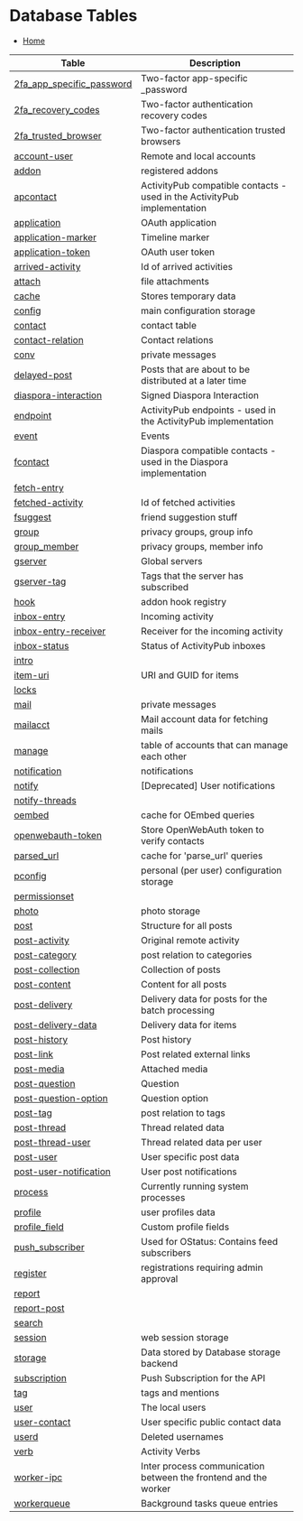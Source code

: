 Database Tables
===============

* [Home](help)

| Table | Description |
|-------|-------------|
| [2fa_app_specific_password](help/database/db_2fa_app_specific_password) | Two-factor app-specific _password |
| [2fa_recovery_codes](help/database/db_2fa_recovery_codes) | Two-factor authentication recovery codes |
| [2fa_trusted_browser](help/database/db_2fa_trusted_browser) | Two-factor authentication trusted browsers |
| [account-user](help/database/db_account-user) | Remote and local accounts |
| [addon](help/database/db_addon) | registered addons |
| [apcontact](help/database/db_apcontact) | ActivityPub compatible contacts - used in the ActivityPub implementation |
| [application](help/database/db_application) | OAuth application |
| [application-marker](help/database/db_application-marker) | Timeline marker |
| [application-token](help/database/db_application-token) | OAuth user token |
| [arrived-activity](help/database/db_arrived-activity) | Id of arrived activities |
| [attach](help/database/db_attach) | file attachments |
| [cache](help/database/db_cache) | Stores temporary data |
| [config](help/database/db_config) | main configuration storage |
| [contact](help/database/db_contact) | contact table |
| [contact-relation](help/database/db_contact-relation) | Contact relations |
| [conv](help/database/db_conv) | private messages |
| [delayed-post](help/database/db_delayed-post) | Posts that are about to be distributed at a later time |
| [diaspora-interaction](help/database/db_diaspora-interaction) | Signed Diaspora Interaction |
| [endpoint](help/database/db_endpoint) | ActivityPub endpoints - used in the ActivityPub implementation |
| [event](help/database/db_event) | Events |
| [fcontact](help/database/db_fcontact) | Diaspora compatible contacts - used in the Diaspora implementation |
| [fetch-entry](help/database/db_fetch-entry) |  |
| [fetched-activity](help/database/db_fetched-activity) | Id of fetched activities |
| [fsuggest](help/database/db_fsuggest) | friend suggestion stuff |
| [group](help/database/db_group) | privacy groups, group info |
| [group_member](help/database/db_group_member) | privacy groups, member info |
| [gserver](help/database/db_gserver) | Global servers |
| [gserver-tag](help/database/db_gserver-tag) | Tags that the server has subscribed |
| [hook](help/database/db_hook) | addon hook registry |
| [inbox-entry](help/database/db_inbox-entry) | Incoming activity |
| [inbox-entry-receiver](help/database/db_inbox-entry-receiver) | Receiver for the incoming activity |
| [inbox-status](help/database/db_inbox-status) | Status of ActivityPub inboxes |
| [intro](help/database/db_intro) |  |
| [item-uri](help/database/db_item-uri) | URI and GUID for items |
| [locks](help/database/db_locks) |  |
| [mail](help/database/db_mail) | private messages |
| [mailacct](help/database/db_mailacct) | Mail account data for fetching mails |
| [manage](help/database/db_manage) | table of accounts that can manage each other |
| [notification](help/database/db_notification) | notifications |
| [notify](help/database/db_notify) | [Deprecated] User notifications |
| [notify-threads](help/database/db_notify-threads) |  |
| [oembed](help/database/db_oembed) | cache for OEmbed queries |
| [openwebauth-token](help/database/db_openwebauth-token) | Store OpenWebAuth token to verify contacts |
| [parsed_url](help/database/db_parsed_url) | cache for 'parse_url' queries |
| [pconfig](help/database/db_pconfig) | personal (per user) configuration storage |
| [permissionset](help/database/db_permissionset) |  |
| [photo](help/database/db_photo) | photo storage |
| [post](help/database/db_post) | Structure for all posts |
| [post-activity](help/database/db_post-activity) | Original remote activity |
| [post-category](help/database/db_post-category) | post relation to categories |
| [post-collection](help/database/db_post-collection) | Collection of posts |
| [post-content](help/database/db_post-content) | Content for all posts |
| [post-delivery](help/database/db_post-delivery) | Delivery data for posts for the batch processing |
| [post-delivery-data](help/database/db_post-delivery-data) | Delivery data for items |
| [post-history](help/database/db_post-history) | Post history |
| [post-link](help/database/db_post-link) | Post related external links |
| [post-media](help/database/db_post-media) | Attached media |
| [post-question](help/database/db_post-question) | Question |
| [post-question-option](help/database/db_post-question-option) | Question option |
| [post-tag](help/database/db_post-tag) | post relation to tags |
| [post-thread](help/database/db_post-thread) | Thread related data |
| [post-thread-user](help/database/db_post-thread-user) | Thread related data per user |
| [post-user](help/database/db_post-user) | User specific post data |
| [post-user-notification](help/database/db_post-user-notification) | User post notifications |
| [process](help/database/db_process) | Currently running system processes |
| [profile](help/database/db_profile) | user profiles data |
| [profile_field](help/database/db_profile_field) | Custom profile fields |
| [push_subscriber](help/database/db_push_subscriber) | Used for OStatus: Contains feed subscribers |
| [register](help/database/db_register) | registrations requiring admin approval |
| [report](help/database/db_report) |  |
| [report-post](help/database/db_report-post) |  |
| [search](help/database/db_search) |  |
| [session](help/database/db_session) | web session storage |
| [storage](help/database/db_storage) | Data stored by Database storage backend |
| [subscription](help/database/db_subscription) | Push Subscription for the API |
| [tag](help/database/db_tag) | tags and mentions |
| [user](help/database/db_user) | The local users |
| [user-contact](help/database/db_user-contact) | User specific public contact data |
| [userd](help/database/db_userd) | Deleted usernames |
| [verb](help/database/db_verb) | Activity Verbs |
| [worker-ipc](help/database/db_worker-ipc) | Inter process communication between the frontend and the worker |
| [workerqueue](help/database/db_workerqueue) | Background tasks queue entries |
